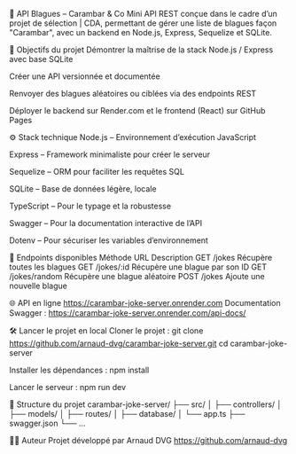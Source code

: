 🎉 API Blagues – Carambar & Co
Mini API REST conçue dans le cadre d’un projet de sélection | CDA, permettant de gérer une liste de blagues façon "Carambar", avec un backend en Node.js, Express, Sequelize et SQLite.

🎯 Objectifs du projet
Démontrer la maîtrise de la stack Node.js / Express avec base SQLite

Créer une API versionnée et documentée

Renvoyer des blagues aléatoires ou ciblées via des endpoints REST

Déployer le backend sur Render.com et le frontend (React) sur GitHub Pages

⚙️ Stack technique
Node.js – Environnement d’exécution JavaScript

Express – Framework minimaliste pour créer le serveur

Sequelize – ORM pour faciliter les requêtes SQL

SQLite – Base de données légère, locale

TypeScript – Pour le typage et la robustesse

Swagger – Pour la documentation interactive de l’API

Dotenv – Pour sécuriser les variables d’environnement

📮 Endpoints disponibles
Méthode	URL	Description
GET	/jokes	Récupère toutes les blagues
GET	/jokes/:id	Récupère une blague par son ID
GET	/jokes/random	Récupère une blague aléatoire
POST	/jokes	Ajoute une nouvelle blague

🌐 API en ligne
https://carambar-joke-server.onrender.com
Documentation Swagger : https://carambar-joke-server.onrender.com/api-docs/

🛠️ Lancer le projet en local
Cloner le projet :
git clone https://github.com/arnaud-dvg/carambar-joke-server.git
cd carambar-joke-server

Installer les dépendances :
npm install

Lancer le serveur :
npm run dev

📁 Structure du projet
carambar-joke-server/
├── src/
│ ├── controllers/
│ ├── models/
│ ├── routes/
│ ├── database/
│ └── app.ts
├── swagger.json
└── ...

👨‍💻 Auteur
Projet développé par Arnaud DVG
https://github.com/arnaud-dvg

